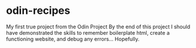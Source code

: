 # odin-recipes
My first true project from the Odin Project
By the end of this project I should have demonstrated the skills to remember boilerplate html, create a functioning website, and debug any errors... Hopefully.
